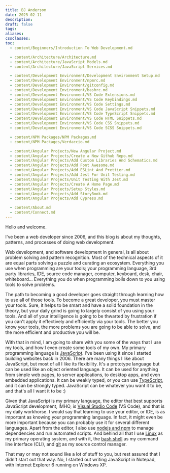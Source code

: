 ```yaml
---
title: BJ Anderson
date: 2025-02-11
description:
draft: false
tags:
aliases:
cssclasses:
toc:
  - content/Beginners/Introduction To Web Development.md

  - content/Architecture/Architecture.md
  - content/Architecture/JavaScript Models.md
  - content/Architecture/JavaScript Services.md

  - content/Development Environment/Development Environment Setup.md
  - content/Development Environment/npmrc.md
  - content/Development Environment/gitconfig.md
  - content/Development Environment/bashrc.md
  - content/Development Environment/VS Code Extensions.md
  - content/Development Environment/VS Code Keybindings.md
  - content/Development Environment/VS Code Settings.md
  - content/Development Environment/VS Code JavaScript Snippets.md
  - content/Development Environment/VS Code TypeScript Snippets.md
  - content/Development Environment/VS Code HTML Snippets.md
  - content/Development Environment/VS Code CSS Snippets.md
  - content/Development Environment/VS Code SCSS Snippets.md

  - content/NPM Packages/NPM Packages.md
  - content/NPM Packages/Verdaccio.md

  - content/Angular Projects/New Angular Project.md
  - content/Angular Projects/Create a New Github Repo.md
  - content/Angular Projects/Add Custom Libraries And Schematics.md
  - content/Angular Projects/Add Font Awesome.md
  - content/Angular Projects/Add ESLint And Prettier.md
  - content/Angular Projects/Add Jest For Unit Testing.md
  - content/Angular Projects/Unit Testing With Jest.md
  - content/Angular Projects/Create A Home Page.md
  - content/Angular Projects/Setup Styles.md
  - content/Angular Projects/Add StoryBook.md
  - content/Angular Projects/Add Cypress.md

  - content/About.md
  - content/Connect.md
---
```


Hello and welcome.

I've been a web developer since 2006, and this blog is about my thoughts, patterns, and processes of doing web development.

Web development, and software development in general, is all about problem solving and pattern recognition. Most of the technical aspects of it are equal parts solving a puzzle and curating an ecosystem. Everything you use when programming are your tools; your programming language, 3rd party libraries, IDE, source code manager, computer, keyboard, desk, chair, whiteboard... Everything you do when programming boils down to you using tools to solve problems.

The path to becoming a good developer goes straight through learning how to use all of those tools. To become a great developer, you must master your tools. Sure, it helps to be smart and have a solid foundation in the theory, but your daily grind is going to largely consist of you using your tools. And all of your intelligence is going to be thwarted by frustration if you can't apply it effectively and efficiently via your tools. The better you know your tools, the more problems you are going to be able to solve, and the more efficient and productive you will be.

With that in mind, I am going to share with you some of the ways that I use my tools, and how I even create some tools of my own. My primary programming language is [JavaScript](http://vanilla-js.com/). I've been using it since I started building websites back in 2006. There are many things I like about JavaScript, but most of all I like its flexibility. It's a prototype language but can be used like an object oriented language. It can be used for anything from simple web pages, to server applications, to desktop apps, and even embedded applications. It can be weakly typed, or you can use [TypeScript](https://www.typescriptlang.org/), and it can be strongly typed. JavaScript can be whatever you want it to be, and that's all I want it to be :)

Given that JavaScript is my primary language, the editor that best supports JavaScript development, IMHO, is [Visual Studio Code](https://code.visualstudio.com/) (VS Code), and that is my daily workhorse. I would say that learning to use your editor, or IDE, is as important as knowing your programming language. In fact, it might even be more important because you can probably use it for several different languages. Apart from the editor, I also use [nodejs and npm](https://nodejs.org/en) to manage dependencies and run automated scripts. And behind all that I use [Linux](https://www.linux.org/) as my primary operating system, and with it, the [bash shell](https://www.gnu.org/software/bash/) as my command line interface (CLI), and [git](https://git-scm.com/) as my source control manager.

That may or may not sound like a lot of stuff to you, but rest assured that I didn't start out that way. No, I started out writing JavaScript in Notepad, with Internet Explorer 6 running on Windows XP.
